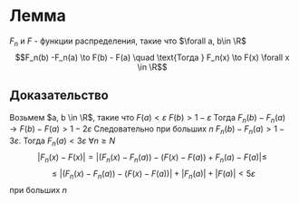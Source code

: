 # Лемма
$F_n$ и $F$ - функции распределения, такие что $\forall a, b\in \R$ $$F_n(b) -F_n(a)  \to F(b) - F(a) \quad \text{Тогда } F_n(x) \to F(x) \forall x \in \R$$
## Доказательство
Возьмем $a, b \in \R$, такие что $F(a) < \varepsilon$ $F(b) > 1 - \varepsilon$
Тогда $F_n(b) - F_n(a) \to F(b) - F(a) > 1 - 2 \varepsilon$ Следовательно при больших $n$
$F_n(b) - F_n(a) > 1 - 3\varepsilon$. Тогда $F_n(a) < 3\varepsilon$ $\forall n \geq N$
$$|F_n(x) - F(x)| = |(F_n(x) - F_n(a)) - (F(x) - F(a)) + F_n(a) - F(a)| \leq $$
$$\leq |(F_n(x) - F_n(a)) - (F(x) - F(a))| + |F_n(a)| + |F(a)| < 5\varepsilon$$
при больших $n$